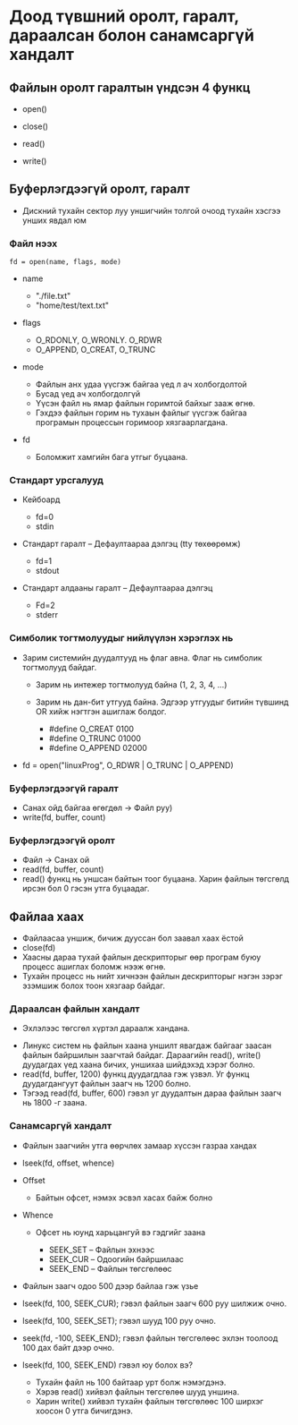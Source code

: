 # Доод түвшний оролт, гаралт, дараалсан болон санамсаргүй хандалт

## Файлын оролт гаралтын үндсэн 4 функц

* open()

* close()

* read()

* write()

## Буферлэгдээгүй оролт, гаралт

* Дискний тухайн сектор луу уншигчийн толгой очоод тухайн хэсгээ унших явдал юм

### Файл нээх

`fd = open(name, flags, mode)`

* name 

	* "./file.txt"
	* "home/test/text.txt"

* flags 

	* O_RDONLY, O_WRONLY. O_RDWR
	* O_APPEND, O_CREAT, O_TRUNC

* mode 

	* Файлын анх удаа үүсгэж байгаа үед л ач холбогдолтой
	* Бусад үед ач холбогдолгүй
	* Үүсэн файл нь ямар файлын горимтой байхыг зааж өгнө.
	* Гэхдээ файлын горим нь тухаын файлыг үүсгэж байгаа програмын процессын горимоор хязгаарлагдана.

* fd
	* Боломжит хамгийн бага утгыг буцаана.

### Стандарт урсгалууд

* Кейбоард

	- fd=0
	- stdin

* Стандарт гаралт – Дефаултаараа дэлгэц (tty төхөөрөмж)
	- fd=1
	- stdout

* Стандарт алдааны гаралт – Дефаултаараа дэлгэц

	- Fd=2
	- stderr

### Симболик тогтмолуудыг нийлүүлэн хэрэглэх нь

* Зарим системийн дуудалтууд нь флаг авна. Флаг нь симболик тогтмолууд байдаг.

	- Зарим нь интежер тогтмолууд байна (1, 2, 3, 4, ...)
	- Зарим нь дан-бит утгууд байна. Эдгээр утгуудыг битийн түвшинд OR хийж нэгтгэн ашиглаж болдог.
		
		- #define O_CREAT 0100
		- #define O_TRUNC 01000
		- #define O_APPEND 02000

* fd = open("linuxProg", O_RDWR | O_TRUNC | O_APPEND)

### Буферлэгдээгүй гаралт 

* Санах ойд байгаа өгөгдөл → Файл руу)
* write(fd, buffer, count)

### Буферлэгдээгүй оролт

* Файл → Санах ой
* read(fd, buffer, count)
* read() функц нь уншсан байтын тоог буцаана. Харин файлын төгсгөлд ирсэн бол 0 гэсэн утга буцаадаг.

## Файлаа хаах

* Файлаасаа уншиж, бичиж дууссан бол заавал хаах ёстой
* close(fd)
* Хаасны дараа тухай файлын дескрипторыг өөр програм буюу процесс ашиглах боломж нээж өгнө.
* Тухайн процесс нь нийт хичнээн файлын дескрипторыг нэгэн зэрэг эзэмшиж болох тоон хязгаар байдаг.

### Дараалсан файлын хандалт

* Эхлэлээс төгсгөл хүртэл дараалж хандана.

- Линукс систем нь файлын хаана уншилт явагдаж байгааг заасан файлын байршилын заагчтай байдаг. Дараагийн read(), write() дуудагдах үед хаана бичих, уншихаа шийдэхэд хэрэг болно.
- read(fd, buffer, 1200) функц дуудагдлаа гэж үзвэл. Уг функц дуудагдангуут файлын заагч нь 1200 болно.
- Тэгээд read(fd, buffer, 600) гэвэл уг дуудалтын дараа файлын заагч нь 1800 -г заана.

### Санамсаргүй хандалт

* Файлын заагчийн утга өөрчлөх замаар хүссэн газраа хандах

* lseek(fd, offset, whence)

* Offset
	
	- Байтын офсет, нэмэх эсвэл хасах байж болно
* Whence
	
	- Офсет нь юунд харьцангуй вэ гэдгийг заана

		* SEEK_SET – Файлын эхнээс
		* SEEK_CUR – Одоогийн байршилаас
		* SEEK_END – Файлын төгсгөлөөс


* Файлын заагч одоо 500 дээр байлаа гэж үзье
* lseek(fd, 100, SEEK_CUR); гэвэл файлын заагч 600 руу шилжиж очно.
* lseek(fd, 100, SEEK_SET); гэвэл шууд 100 руу очно.
* seek(fd, -100, SEEK_END); гэвэл файлын төгсгөлөөс эхлэн тоолоод 100 дах байт дээр очно.

* lseek(fd, 100, SEEK_END) гэвэл юу болох вэ?

	- Тухайн файл нь 100 байтаар урт болж нэмэгдэнэ.
	- Хэрэв read() хийвэл файлын төгсгөлөө шууд уншина.
	- Харин write() хийвэл тухайн файлын төгсгөлөөс 100 ширхэг хоосон 0 утга бичигдэнэ.


